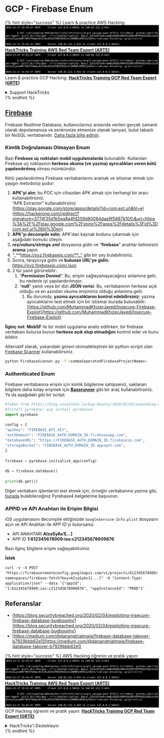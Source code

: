 # GCP - Firebase Enum

{% hint style="success" %}
Learn & practice AWS Hacking:<img src="../../../.gitbook/assets/image (1).png" alt="" data-size="line">[**HackTricks Training AWS Red Team Expert (ARTE)**](https://training.hacktricks.xyz/courses/arte)<img src="../../../.gitbook/assets/image (1).png" alt="" data-size="line">\
Learn & practice GCP Hacking: <img src="../../../.gitbook/assets/image (2).png" alt="" data-size="line">[**HackTricks Training GCP Red Team Expert (GRTE)**<img src="../../../.gitbook/assets/image (2).png" alt="" data-size="line">](https://training.hacktricks.xyz/courses/grte)

<details>

<summary>Support HackTricks</summary>

* Check the [**subscription plans**](https://github.com/sponsors/carlospolop)!
* **Join the** 💬 [**Discord group**](https://discord.gg/hRep4RUj7f) or the [**telegram group**](https://t.me/peass) or **follow** us on **Twitter** 🐦 [**@hacktricks\_live**](https://twitter.com/hacktricks\_live)**.**
* **Share hacking tricks by submitting PRs to the** [**HackTricks**](https://github.com/carlospolop/hacktricks) and [**HackTricks Cloud**](https://github.com/carlospolop/hacktricks-cloud) github repos.

</details>
{% endhint %}

## [Firebase](https://cloud.google.com/sdk/gcloud/reference/firebase/)

Firebase Realtime Database, kullanıcılarınız arasında verileri gerçek zamanlı olarak depolamanıza ve senkronize etmenize olanak tanıyan, bulut tabanlı bir NoSQL veritabanıdır. [Daha fazla bilgi edinin](https://firebase.google.com/products/realtime-database/).

### Kimlik Doğrulaması Olmayan Enum

Bazı **Firebase uç noktaları** **mobil uygulamalarda** bulunabilir. Kullanılan Firebase uç noktasının **herkese okuma (ve yazma) ayrıcalıkları veren kötü yapılandırılmış** olması mümkündür.

Kötü yapılandırılmış Firebase veritabanlarını aramak ve istismar etmek için yaygın metodoloji şudur:

1. **APK'yi alın**; bu POC için cihazdan APK almak için herhangi bir aracı kullanabilirsiniz.\
“APK Extractor” kullanabilirsiniz [https://play.google.com/store/apps/details?id=com.ext.ui\&hl=e](https://hackerone.com/redirect?signature=3774f35d1b5ea8a4fd209d80084daa9f5887b105\&url=https%3A%2F%2Fplay.google.com%2Fstore%2Fapps%2Fdetails%3Fid%3Dcom.ext.ui%26hl%3Den)
2. **APK'yı decompile edin**; APK'dan kaynak kodunu çıkarmak için aşağıdaki komutu izleyin.
3. _**res/values/strings.xml**_ dosyasına gidin ve “**firebase**” anahtar kelimesini **arama** yapın.
4. “_**https://xyz.firebaseio.com/**_” gibi bir şey bulabilirsiniz.
5. Sonra, tarayıcıya gidin ve **bulunan URL'ye gidin**: _https://xyz.firebaseio.com/.json_
6. 2 tür yanıt görünebilir:
   1. “**Permission Denied**”: Bu, erişim sağlayamayacağınız anlamına gelir, bu nedenle iyi yapılandırılmıştır.
   2. “**null**” yanıtı veya bir dizi **JSON verisi**: Bu, veritabanının herkese açık olduğu ve en azından okuma erişiminiz olduğu anlamına gelir.
      1. Bu durumda, **yazma ayrıcalıklarını kontrol edebilirsiniz**; yazma ayrıcalıklarını test etmek için bir istismar burada bulunabilir: [https://github.com/MuhammadKhizerJaved/Insecure-Firebase-Exploit](https://github.com/MuhammadKhizerJaved/Insecure-Firebase-Exploit)

**İlginç not**: **MobSF** ile bir mobil uygulama analiz edilirken, bir firebase veritabanı bulursa bunun **herkese açık olup olmadığını** kontrol eder ve bunu bildirir.

Alternatif olarak, yukarıdaki görevi otomatikleştiren bir python scripti olan [Firebase Scanner](https://github.com/shivsahni/FireBaseScanner) kullanabilirsiniz.
```bash
python FirebaseScanner.py -f <commaSeperatedFirebaseProjectNames>
```
### Authenticated Enum

Firebase veritabanına erişim için kimlik bilgilerine sahipseniz, saklanan bilgilere daha kolay erişmek için [**Baserunner**](https://github.com/iosiro/baserunner) gibi bir araç kullanabilirsiniz. Ya da aşağıdaki gibi bir script:
```python
#Taken from https://blog.assetnote.io/bug-bounty/2020/02/01/expanding-attack-surface-react-native/
#Install pyrebase: pip install pyrebase4
import pyrebase

config = {
"apiKey": "FIREBASE_API_KEY",
"authDomain": "FIREBASE_AUTH_DOMAIN_ID.firebaseapp.com",
"databaseURL": "https://FIREBASE_AUTH_DOMAIN_ID.firebaseio.com",
"storageBucket": "FIREBASE_AUTH_DOMAIN_ID.appspot.com",
}

firebase = pyrebase.initialize_app(config)

db = firebase.database()

print(db.get())
```
Diğer veritabanı işlemlerini test etmek için, örneğin veritabanına yazma gibi, [burada](https://github.com/nhorvath/Pyrebase4) bulabileceğiniz Pyrebase4 belgelerine başvurun.

### APPID ve API Anahtarı ile Erişim Bilgisi <a href="#access-info-with-appid-and-api-key" id="access-info-with-appid-and-api-key"></a>

iOS uygulamasını decompile ettiğinizde `GoogleService-Info.plist` dosyasını açın ve API Anahtarı ile APP ID'yi bulursanız:

* API ANAHTARI **AIzaSyAs1\[...]**
* APP ID **1:612345678909:ios:c212345678909876**

Bazı ilginç bilgilere erişim sağlayabilirsiniz.

**İstek**

`curl -v -X POST "https://firebaseremoteconfig.googleapis.com/v1/projects/612345678909/namespaces/firebase:fetch?key=AIzaSyAs1[...]" -H "Content-Type: application/json" --data '{"appId": "1:612345678909:ios:c212345678909876", "appInstanceId": "PROD"}'`

## Referanslar <a href="#references" id="references"></a>

* ​[https://blog.securitybreached.org/2020/02/04/exploiting-insecure-firebase-database-bugbounty/](https://blog.securitybreached.org/2020/02/04/exploiting-insecure-firebase-database-bugbounty/)​
* ​[https://medium.com/@danangtriatmaja/firebase-database-takover-b7929bbb62e1](https://medium.com/@danangtriatmaja/firebase-database-takover-b7929bbb62e1)​

{% hint style="success" %}
AWS Hacking öğrenin ve pratik yapın:<img src="../../../.gitbook/assets/image (1).png" alt="" data-size="line">[**HackTricks Training AWS Red Team Expert (ARTE)**](https://training.hacktricks.xyz/courses/arte)<img src="../../../.gitbook/assets/image (1).png" alt="" data-size="line">\
GCP Hacking öğrenin ve pratik yapın: <img src="../../../.gitbook/assets/image (2).png" alt="" data-size="line">[**HackTricks Training GCP Red Team Expert (GRTE)**<img src="../../../.gitbook/assets/image (2).png" alt="" data-size="line">](https://training.hacktricks.xyz/courses/grte)

<details>

<summary>HackTricks'i Destekleyin</summary>

* [**abonelik planlarını**](https://github.com/sponsors/carlospolop) kontrol edin!
* **💬 [**Discord grubuna**](https://discord.gg/hRep4RUj7f) veya [**telegram grubuna**](https://t.me/peass) katılın ya da **Twitter'da** 🐦 [**@hacktricks\_live**](https://twitter.com/hacktricks\_live)** bizi takip edin.**
* **Hacking ipuçlarını paylaşmak için [**HackTricks**](https://github.com/carlospolop/hacktricks) ve [**HackTricks Cloud**](https://github.com/carlospolop/hacktricks-cloud) github reposuna PR gönderin.**

</details>
{% endhint %}
